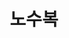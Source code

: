 ---
reference_code:
media_type:
title: 노수복
summary:
image:
description:
modified_at:
created_at:
components:
- https://wwm3.s3.ap-northeast-2.amazonaws.com/exhibition/ex-02/생애관/할머니들/노수복.jpg
tags:
-
---